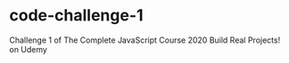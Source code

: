 # code-challenge-1
Challenge 1 of The Complete JavaScript Course 2020 Build Real Projects! on Udemy
